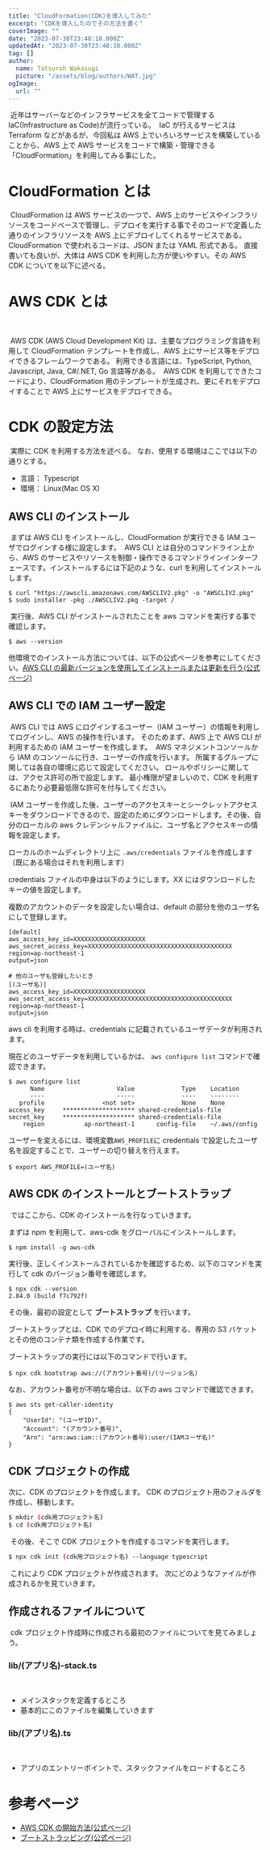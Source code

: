```yaml
---
title: "CloudFormation(CDK)を導入してみた"
excerpt: "CDKを導入したのでその方法を書く"
coverImage: ""
date: "2023-07-30T23:48:18.000Z"
updatedAt: "2023-07-30T23:48:18.000Z"
tag: []
author:
  name: Tatsuroh Wakasugi
  picture: "/assets/blog/authors/WAT.jpg"
ogImage:
  url: ""
---
```


​
近年はサーバーなどのインフラサービスを全てコードで管理する IaC(Infrastructure as Code)が流行っている。
​
IaC が行えるサービスは Terraform などがあるが、今回私は AWS 上でいろいろサービスを構築していることから、AWS 上で AWS サービスをコードで構築・管理できる「CloudFormation」を利用してみる事にした。
​

# CloudFormation とは

​
CloudFormation は AWS サービスの一つで、AWS 上のサービスやインフラリソースをコードベースで管理し、デプロイを実行する事でそのコードで定義した通りのインフラリソースを AWS 上にデプロイしてくれるサービスである。
​
CloudFormation で使われるコードは、JSON または YAML 形式である。
​
直接書いても良いが、大体は AWS CDK を利用した方が使いやすい。その AWS CDK についてを以下に述べる。
​

# AWS CDK とは

​

<!-- 説明文見直して欲しい -->

​
AWS CDK (AWS Cloud Development Kit) は、主要なプログラミング言語を利用して CloudFormation テンプレートを作成し、AWS 上にサービス等をデプロイできるフレームワークである。
​
利用できる言語には、TypeScript, Python, Javascript, Java, C#/.NET, Go 言語等がある。
​
AWS CDK を利用してできたコードにより、CloudFormation 用のテンプレートが生成され、更にそれをデプロイすることで AWS 上にサービスをデプロイできる。
​

# CDK の設定方法

​
実際に CDK を利用する方法を述べる。
​
なお、使用する環境はここでは以下の通りとする。
​

- 言語： Typescript
- 環境： Linux(Mac OS X)
  ​

## AWS CLI のインストール

​
まずは AWS CLI をインストールし、CloudFormation が実行できる IAM ユーザでログインする様に設定します。
​
AWS CLI とは自分のコマンドライン上から、AWS のサービスやリソースを制御・操作できるコマンドラインインターフェースです。
​
インストールするには下記のような、curl を利用してインストールします。
​

```
$ curl "https://awscli.amazonaws.com/AWSCLIV2.pkg" -o "AWSCLIV2.pkg"
$ sudo installer -pkg ./AWSCLIV2.pkg -target /
```

​
実行後、AWS CLI がインストールされたことを aws コマンドを実行する事で確認します。

```
$ aws --version
```

​
他環境でのインストール方法については、以下の公式ページを参考にしてください。
​
[AWS CLI の最新バージョンを使用してインストールまたは更新を行う(公式ページ)](https://docs.aws.amazon.com/ja_jp/cli/latest/userguide/getting-started-install.html)
​​

## AWS CLI での IAM ユーザー設定

​
AWS CLI では AWS にログインするユーザー（IAM ユーザー）の情報を利用してログインし、AWS の操作を行います。
​
そのためまず、AWS 上で AWS CLI が利用するための IAM ユーザーを作成します。
​
AWS マネジメントコンソールから IAM のコンソールに行き、ユーザーの作成を行います。
​
所属するグループに関しては各自の環境に応じて設定してください。
​
ロールやポリシーに関しては、アクセス許可の所で設定します。
​
最小権限が望ましいので、CDK を利用するにあたり必要最低限な許可を付与してください。
​
​<!-- 設定方法を図示する？ -->
​<!-- どのロールを使うか描いた方がいい？ Fullでやる？ -->

​<!-- キーが必要になるのでコンソール上でユーザ作成するとこをやる -->
​
IAM ユーザーを作成した後、ユーザーのアクセスキーとシークレットアクセスキーをダウンロードできるので、設定のためにダウンロードします。
​
その後、自分のローカルの aws クレデンシャルファイルに、ユーザ名とアクセスキーの情報を設定します。

ローカルのホームディレクトリ上に `.aws/credentials` ファイルを作成します（既にある場合はそれを利用します）

credentials ファイルの中身は以下のようにします。XX にはダウンロードしたキーの値を設定します。

複数のアカウントのデータを設定したい場合は、default の部分を他のユーザ名にして登録します。

```
[default]
aws_access_key_id=XXXXXXXXXXXXXXXXXXXX
aws_secret_access_key=XXXXXXXXXXXXXXXXXXXXXXXXXXXXXXXXXXXXXXXX
region=ap-northeast-1
output=json

# 他のユーザも登録したいとき
[(ユーザ名)]
aws_access_key_id=XXXXXXXXXXXXXXXXXXXX
aws_secret_access_key=XXXXXXXXXXXXXXXXXXXXXXXXXXXXXXXXXXXXXXXX
region=ap-northeast-1
output=json
```

aws cli を利用する時は、credentials に記載されているユーザデータが利用されます。

現在どのユーザデータを利用しているかは、 `aws configure list` コマンドで確認できます。

```
$ aws configure list
      Name                    Value             Type    Location
      ----                    -----             ----    --------
   profile                <not set>             None    None
access_key     ******************** shared-credentials-file
secret_key     ******************** shared-credentials-file
    region           ap-northeast-1      config-file    ~/.aws/config
```

ユーザーを変えるには、環境変数`AWS_PROFILE`に credentials で設定したユーザ名を設定することで、ユーザーの切り替えを行えます。

```
$ export AWS_PROFILE=(ユーザ名)
```

## AWS CDK のインストールとブートストラップ

​ ではここから、CDK のインストールを行なっていきます。

まずは npm を利用して、aws-cdk をグローバルにインストールします。

```
$ npm install -g aws-cdk
```

​
実行後、正しくインストールされているかを確認するため、以下のコマンドを実行して cdk のバージョン番号を確認します。
​

```
$ npx cdk --version
2.84.0 (build f7c792f)
```

その後、最初の設定として **ブートストラップ** を行います。

ブートストラップとは、CDK でのデプロイ時に利用する、専用の S3 バケットとその他のコンテナ類を作成する作業です。

ブートストラップの実行には以下のコマンドで行います。

```
$ npx cdk bootstrap aws://(アカウント番号)/(リージョン名)
```

なお、アカウント番号が不明な場合は、以下の aws コマンドで確認できます。

```
$ aws sts get-caller-identity
{
    "UserId": "(ユーザID)",
    "Account": "(アカウント番号)",
    "Arn": "arn:aws:iam::(アカウント番号):user/(IAMユーザ名)"
}
```

## CDK プロジェクトの作成

次に、CDK のプロジェクトを作成します。
CDK のプロジェクト用のフォルダを作成し、移動します。
​

```bash
$ mkdir (cdk用プロジェクト名)
$ cd (cdk用プロジェクト名)
```

​
その後、そこで CDK プロジェクトを作成するコマンドを実行します。

```bash
$ npx cdk init (cdk用プロジェクト名) --language typescript
```

​ これにより CDK プロジェクトが作成されます。
次にどのようなファイルが作成されるかを見ていきます。

## 作成されるファイルについて

​
cdk プロジェクト作成時に作成される最初のファイルについてを見てみましょう。
​

### **lib/(アプリ名)-stack.ts**

​

- メインスタックを定義するところ
- 基本的にこのファイルを編集していきます
  ​

### **lib/(アプリ名).ts**

​

- アプリのエントリーポイントで、スタックファイルをロードするところ

# 参考ページ

- [AWS CDK の開始方法(公式ページ)](https://docs.aws.amazon.com/ja_jp/cdk/v2/guide/getting_started.html)
- [ブートストラッピング(公式ページ)](https://docs.aws.amazon.com/ja_jp/cdk/v2/guide/bootstrapping.html)
